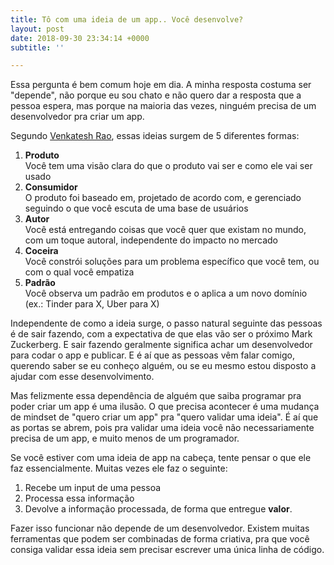 ```yaml
---
title: Tô com uma ideia de um app.. Você desenvolve?
layout: post
date: 2018-09-30 23:34:14 +0000
subtitle: ''

---
```

Essa pergunta é bem comum hoje em dia. A minha resposta costuma ser "depende", não porque eu sou chato e não quero dar a resposta que a pessoa espera, mas porque na maioria das vezes, ninguém precisa de um desenvolvedor pra criar um app.

Segundo [Venkatesh Rao](https://www.ribbonfarm.com/ "Ribbonfarm"), essas ideias surgem de 5 diferentes formas:

1. **Produto**  
   Você tem uma visão clara do que o produto vai ser e como ele vai ser usado
2. **Consumidor**  
   O produto foi baseado em, projetado de acordo com, e gerenciado seguindo o que você escuta de uma base de usuários
3. **Autor**  
   Você está entregando coisas que você quer que existam no mundo, com um toque autoral, independente do impacto no mercado
4. **Coceira**  
   Você constrói soluções para um problema específico que você tem, ou com o qual você empatiza
5. **Padrão**  
   Você observa um padrão em produtos e o aplica a um novo domínio (ex.: Tinder para X, Uber para X)

Independente de como a ideia surge, o passo natural seguinte das pessoas é de sair fazendo, com a expectativa de que elas vão ser o próximo Mark Zuckerberg. E sair fazendo geralmente significa achar um desenvolvedor para codar o app e publicar. E é aí que as pessoas vêm falar comigo, querendo saber se eu conheço alguém, ou se eu mesmo estou disposto a ajudar com esse desenvolvimento.

Mas felizmente essa dependência de alguém que saiba programar pra poder criar um app é uma ilusão. O que precisa acontecer é uma mudança de mindset de "quero criar um app" pra "quero validar uma ideia". É aí que as portas se abrem, pois pra validar uma ideia você não necessariamente precisa de um app, e muito menos de um programador.

Se você estiver com uma ideia de app na cabeça, tente pensar o que ele faz essencialmente. Muitas vezes ele faz o seguinte: 

1. Recebe um input de uma pessoa
2. Processa essa informação
3. Devolve a informação processada, de forma que entregue **valor**.

Fazer isso funcionar não depende de um desenvolvedor. Existem muitas ferramentas que podem ser combinadas de forma criativa, pra que você consiga validar essa ideia sem precisar escrever uma única linha de código.